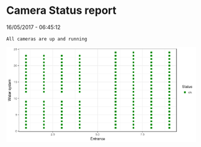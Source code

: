 Camera Status report
================
16/05/2017 - 06:45:12

    All cameras are up and running

![](camreport_files/figure-markdown_github/unnamed-chunk-2-1.png)

